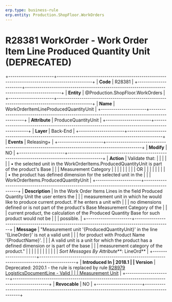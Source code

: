 ```yaml
---
erp.type: business-rule
erp.entity: Production.ShopFloor.WorkOrders
---
```


# R28381 WorkOrder - Work Order Item Line Produced Quantity Unit (DEPRECATED)
+----------------------+-----------------------------------------------------------------------------------------------+
| **Code**             | R28381                                                                                        |
+----------------------+-----------------------------------------------------------------------------------------------+
| **Entity**           | @Production.ShopFloor.WorkOrders                                                                                     |
+----------------------+-----------------------------------------------------------------------------------------------+
| **Name**             | WorkOrderItemLineProducedQuantityUnit                                                         |
+----------------------+-----------------------------------------------------------------------------------------------+
| **Attribute**        | ProduceQuantityUnit                                                                           |
+----------------------+-----------------------------------------------------------------------------------------------+
| **Layer**            | Back-End                                                                                      |
+----------------------+-----------------------------------------------------------------------------------------------+
| **Events**           | Releasing+                                                                                    |
+----------------------+-----------------------------------------------------------------------------------------------+
| **Modify**           | NO                                                                                            |
+----------------------+-----------------------------------------------------------------------------------------------+
| **Action**           | Validate that:                                                                                |
|                      |                                                                                               |
|                      | • the selected unit in the WorkOrderItems.ProducedQuantityUnit is part of the product\'s Base |
|                      | Measurement Category                                                                          |
|                      |                                                                                               |
|                      |                                                                                               |
|                      | OR                                                                                            |
|                      |                                                                                               |
|                      |                                                                                               |
|                      | • the product has defined dimension for the selected unit in the                              |
|                      | WorkOrderItems.ProducedQuantityUnit                                                           |
+----------------------+-----------------------------------------------------------------------------------------------+
| **Description**      | In the Work Order Items Lines in the field Produced Quantity Unit the user enters the         |
|                      | measurement unit in which he would like to produce current product. If he enters a unit with  |
|                      | no dimensions defined or is not part of the product\'s Base Measurement Category of the       |
|                      | current product, the calculation of the Produced Quantity Base for such product would not be  |
|                      | possible.                                                                                     |
+----------------------+-----------------------------------------------------------------------------------------------+
| **Message**          | \"Measurement unit \'{ProducedQuantityUnit}\' in the line \'{LineOrder}\' is not a valid unit |
|                      | for product with Product Name \'{ProductName}\'.                                              |
|                      | A valid unit is a unit for which the product has a defined dimension or is part of the base   |
|                      | measurement category of the product.\"                                                        |
|                      |                                                                                               |
|                      |                                                                                               |
|                      |                                                                                               |
|                      | *Sort Messages By Attribute***: LineOrd**                                                     |
+----------------------+-----------------------------------------------------------------------------------------------+
| **Introduced In      | 2018.1                                                                                        |
| Version**            | Deprecated: 2020.1 - the rule is replaced by rule [R28979 LogisticsDocumentLine - Valid       |
|                      | Measurement Unit](R28979.md)                                                                  |
+----------------------+-----------------------------------------------------------------------------------------------+
| **Revocable**        | NO                                                                                            |
+----------------------+-----------------------------------------------------------------------------------------------+

  

  

  
